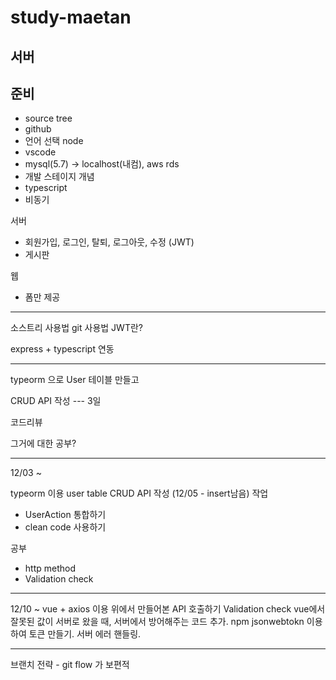 # study-maetan


## 서버

## 준비

- source tree
- github
- 언어 선택 node
- vscode
- mysql(5.7) -> localhost(내컴), aws rds
- 개발 스테이지 개념
- typescript
- 비동기

서버
- 회원가입, 로그인, 탈퇴, 로그아웃, 수정 (JWT)
- 게시판 

웹
- 폼만 제공
----------------------

소스트리 사용법
git 사용법
JWT란?

express + typescript 연동



----
typeorm 으로 User 테이블 만들고

CRUD API 작성 --- 3일

코드리뷰

그거에 대한 공부?

---------------------

12/03 ~

typeorm 이용 user table CRUD API 작성
(12/05 - insert남음)
작업
- UserAction 통합하기
- clean code 사용하기

공부
- http method 
- Validation check
 

 --------------------
 12/10 ~
 vue + axios 이용 위에서 만들어본 API 호출하기
 Validation check
 vue에서 잘못된 값이 서버로 왔을 때, 서버에서 방어해주는 코드 추가.
 npm jsonwebtokn 이용하여 토큰 만들기.
 서버 에러 핸들링.
 
-------

브랜치 전략 - git flow 가 보편적